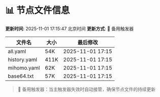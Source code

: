 # 📊 节点文件信息

**更新时间**: 2025-11-01 17:15:47 北京时间
**更新方式**: 🔄 备用触发器

| 文件名 | 大小 | 最后修改 |
|--------|------|----------|
| all.yaml | 54K | 2025-11-01 17:15 |
| history.yaml | 411K | 2025-11-01 17:15 |
| mihomo.yaml | 62K | 2025-11-01 17:15 |
| base64.txt | 57K | 2025-11-01 17:15 |

> 🔄 备用触发器：当主触发器失效时自动接管，确保节点文件的持续更新
